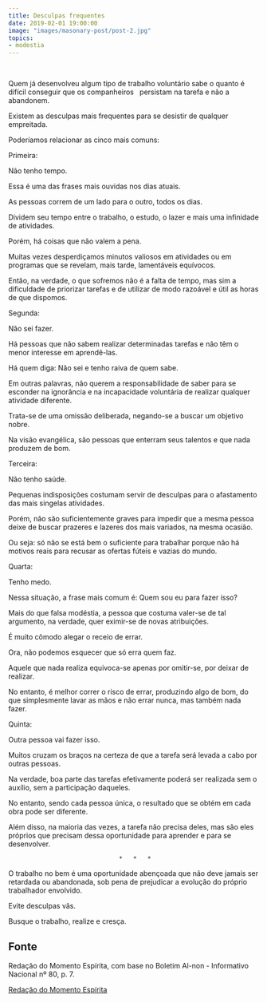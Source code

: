 ```yaml
---
title: Desculpas frequentes
date: 2019-02-01 19:00:00
image: "images/masonary-post/post-2.jpg"
topics: 
- modestia
---
```

 

Quem já desenvolveu algum tipo de trabalho voluntário sabe o quanto é difícil
conseguir que os companheiros   persistam na tarefa e não a abandonem.

Existem as desculpas mais frequentes para se desistir de qualquer empreitada.

Poderíamos relacionar as cinco mais comuns:

Primeira:

Não tenho tempo.

Essa é uma das frases mais ouvidas nos dias atuais.

As pessoas correm de um lado para o outro, todos os dias.

Dividem seu tempo entre o trabalho, o estudo, o lazer e mais uma infinidade de
atividades.

Porém, há coisas que não valem a pena.

Muitas vezes desperdiçamos minutos valiosos em atividades ou em programas que
se revelam, mais tarde, lamentáveis equívocos.

Então, na verdade, o que sofremos não é a falta de tempo, mas sim a dificuldade
de priorizar tarefas e de utilizar de modo razoável e útil as horas de que
dispomos.

Segunda:

Não sei fazer.

Há pessoas que não sabem realizar determinadas tarefas e não têm o menor
interesse em aprendê-las.

Há quem diga: Não sei e tenho raiva de quem sabe.

Em outras palavras, não querem a responsabilidade de saber para se esconder na
ignorância e na incapacidade voluntária de realizar qualquer atividade
diferente.

Trata-se de uma omissão deliberada, negando-se a buscar um objetivo nobre.

Na visão evangélica, são pessoas que enterram seus talentos e que nada produzem
de bom.

Terceira:

Não tenho saúde.

Pequenas indisposições costumam servir de desculpas para o afastamento das mais
singelas atividades.

Porém, não são suficientemente graves para impedir que a mesma pessoa deixe de
buscar prazeres e lazeres dos mais variados, na mesma ocasião.

Ou seja: só não se está bem o suficiente para trabalhar porque não há motivos
reais para recusar as ofertas fúteis e vazias do mundo.

Quarta:

Tenho medo.

Nessa situação, a frase mais comum é: Quem sou eu para fazer isso?

Mais do que falsa modéstia, a pessoa que costuma valer-se de tal argumento, na
verdade, quer eximir-se de novas atribuições.

É muito cômodo alegar o receio de errar.

Ora, não podemos esquecer que só erra quem faz.

Aquele que nada realiza equivoca-se apenas por omitir-se, por deixar de
realizar.

No entanto, é melhor correr o risco de errar, produzindo algo de bom, do que
simplesmente lavar as mãos e não errar nunca, mas também nada fazer.

Quinta:

Outra pessoa vai fazer isso.

Muitos cruzam os braços na certeza de que a tarefa será levada a cabo por
outras pessoas.

Na verdade, boa parte das tarefas efetivamente poderá ser realizada sem o
auxílio, sem a participação daqueles.

No entanto, sendo cada pessoa única, o resultado que se obtém em cada obra pode
ser diferente.

Além disso, na maioria das vezes, a tarefa não precisa deles, mas são eles
próprios que precisam dessa oportunidade para aprender e para se  desenvolver.

                                   *   *   *

O trabalho no bem é uma oportunidade abençoada que não deve jamais ser
retardada ou abandonada, sob pena de prejudicar a evolução do próprio
trabalhador envolvido.

Evite desculpas vãs.

Busque o trabalho, realize e cresça.

## Fonte
Redação do Momento Espírita, com base no Boletim Al-non - Informativo Nacional
nº 80, p. 7.

[Redação do Momento Espírita](http://momento.com.br/pt/ler_texto.php?id=1055)
